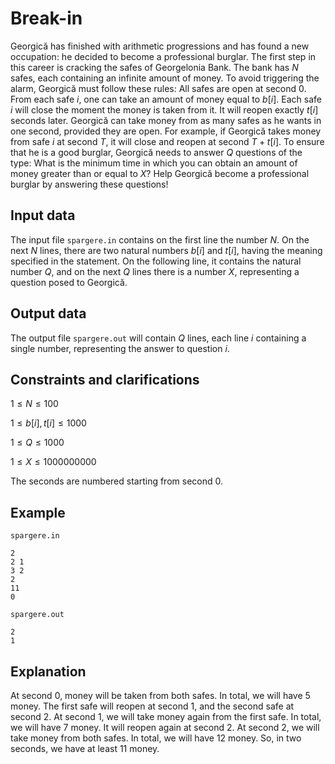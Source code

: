 # Break-in

Georgică has finished with arithmetic progressions and has found a new occupation: he decided to become a professional burglar. The first step in this career is cracking the safes of Georgelonia Bank. The bank has $N$ safes, each containing an infinite amount of money. To avoid triggering the alarm, Georgică must follow these rules: All safes are open at second $0$. From each safe $i$, one can take an amount of money equal to $b[i]$. Each safe $i$ will close the moment the money is taken from it. It will reopen exactly $t[i]$ seconds later. Georgică can take money from as many safes as he wants in one second, provided they are open. For example, if Georgică takes money from safe $i$ at second $T$, it will close and reopen at second $T + t[i]$. To ensure that he is a good burglar, Georgică needs to answer $Q$ questions of the type: What is the minimum time in which you can obtain an amount of money greater than or equal to $X$? Help Georgică become a professional burglar by answering these questions!

## Input data

The input file `spargere.in` contains on the first line the number $N$. On the next $N$ lines, there are two natural numbers $b[i]$ and $t[i]$, having the meaning specified in the statement.
On the following line, it contains the natural number $Q$, and on the next $Q$ lines there is a number $X$, representing a question posed to Georgică.

## Output data

The output file `spargere.out` will contain $Q$ lines, each line $i$ containing a single number, representing the answer to question $i$.

## Constraints and clarifications

$1 \leq N \leq 100$

$1 \leq b[i], t[i] \leq 1000$

$1 \leq Q \leq 1000$

$1 \leq X \leq 1000000000$

The seconds are numbered starting from second $0$.

## Example

`spargere.in`
```
2
2 1
3 2
2
11
0
```

`spargere.out`
```
2
1
```

## Explanation

At second $0$, money will be taken from both safes. In total, we will have $5$ money. The first safe will reopen at second $1$, and the second safe at second $2$. At second $1$, we will take money again from the first safe. In total, we will have $7$ money. It will reopen again at second $2$. At second $2$, we will take money from both safes. In total, we will have $12$ money. So, in two seconds, we have at least $11$ money.